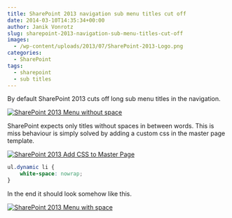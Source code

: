 ```yaml
---
title: SharePoint 2013 navigation sub menu titles cut off
date: 2014-03-10T14:35:34+00:00
author: Janik Vonrotz
slug: sharepoint-2013-navigation-sub-menu-titles-cut-off
images:
  - /wp-content/uploads/2013/07/SharePoint-2013-Logo.png
categories:
  - SharePoint
tags:
  - sharepoint
  - sub titles
---
```

By default SharePoint 2013 cuts off long sub menu titles in the navigation.

[![SharePoint 2013 Menu without space](/wp-content/uploads/2014/03/SharePoint-2013-Menu-without-space.jpg)](/wp-content/uploads/2014/03/SharePoint-2013-Menu-without-space.jpg)

SharePoint expects only titles without spaces in between words.
This is miss behaviour is simply solved by adding a custom css in the master page template.
<!--more-->
[![SharePoint 2013 Add CSS to Master Page](/wp-content/uploads/2014/03/SharePoint-2013-Add-CSS-to-Master-Page-1024x608.jpg)](/wp-content/uploads/2014/03/SharePoint-2013-Add-CSS-to-Master-Page.jpg)

```css
ul.dynamic li {
    white-space: nowrap;
}
```

In the end it should look somehow like this.

[![SharePoint 2013 Menu with space](/wp-content/uploads/2014/03/SharePoint-2013-Menu-with-space.jpg)](/wp-content/uploads/2014/03/SharePoint-2013-Menu-with-space.jpg)